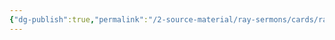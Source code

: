 ```yaml
---
{"dg-publish":true,"permalink":"/2-source-material/ray-sermons/cards/ray-s-sermon-cards/","updated":"2025-04-26T10:24:57.057-05:00"}
---
```



